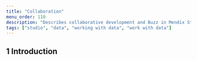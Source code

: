 ```yaml
---
title: "Collaboration"
menu_order: 110
description: "Describes collaborative development and Buzz in Mendix Studio."
tags: ["studio", "data", "working with data", "work with data"]
---
```


## 1 Introduction 



